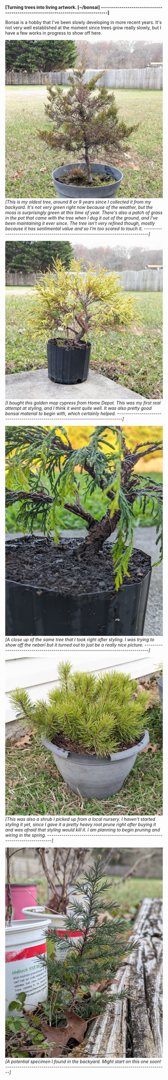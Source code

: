 **[Turning trees into living artwork.                                    [~/bonsai]
--------------------------------------------------------------------------------]**

Bonsai is a hobby that I've been slowly developing in more recent years. It's
not very well established at the moment since trees grow really slowly, but I
have a few works in progress to show off here.

![eastern red cedar](/img/bonsai/oldest.jpg)
*[This is my oldest tree, around 8 or 9 years since I collected it from my
backyard. It's not very green right now because of the weather, but the moss is
surprisingly green at this time of year. There's also a patch of grass in the
pot that came with the tree when I dug it out of the ground, and I've been
maintaining it ever since. The tree isn't very refined though, mostly because
it has sentimental value and so I'm too scared to touch it.
--------------------------------------------------------------------------------]*

![golden mop cypress](/img/bonsai/gold_mop.jpg)
*[I bought this golden mop cypress from Home Depot. This was my first real attempt
at styling, and I think it went quite well. It was also pretty good bonsai
material to begin with, which certainly helped.
--------------------------------------------------------------------------------]*

![golden mop cypress](/img/bonsai/gold_mop_upclose.jpg)
*[A close up of the same tree that I took right after styling. I was trying to
show off the nebari but it turned out to just be a really nice picture.
--------------------------------------------------------------------------------]*

![mugo pine](/img/bonsai/mugo.jpg)
*[This was also a shrub I picked up from a local nursery. I haven't started
styling it yet, since I gave it a pretty heavy root prune right after buying it
and was afraid that styling would kill it. I am planning to begin pruning and
wiring in the spring.
--------------------------------------------------------------------------------]*

![potential specimen](/img/bonsai/specimen.jpg)
*[A potential specimen I found in the backyard. Might start on this one soon!
--------------------------------------------------------------------------------]*